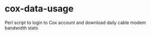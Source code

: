 cox-data-usage
==============

Perl script to login to Cox account and download daily cable modem bandwidth stats
